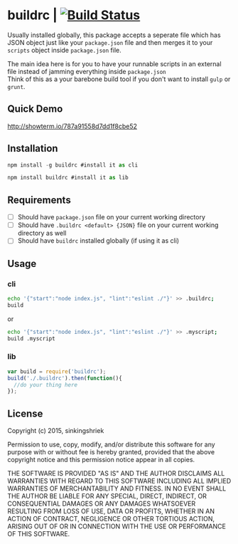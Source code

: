 # buildrc | [![Build Status](https://travis-ci.org/sinkingshriek/buildrc.svg)](https://travis-ci.org/sinkingshriek/buildrc)
Usually installed globally, this package accepts a seperate file which has JSON object just like your `package.json` file and then merges it to your `scripts` object inside `package.json` file.

The main idea here is for you to have your runnable scripts in an external file instead of jamming everything inside `package.json`  
Think of this as a your barebone build tool if you don't want to install `gulp` or `grunt`.

## Quick Demo
http://showterm.io/787a91558d7dd1f8cbe52

## Installation
```js
npm install -g buildrc #install it as cli
```

```js
npm install buildrc #install it as lib
```
## Requirements
- [ ] Should have `package.json` file on your current working directory
- [ ] Should have `.buildrc <default> {JSON}` file on your current working directory as well
- [ ] Should have `buildrc` installed globally (if using it as cli)

## Usage
### cli
```bash
echo '{"start":"node index.js", "lint":"eslint ./"}' >> .buildrc;
build
```
or

```bash
echo '{"start":"node index.js", "lint":"eslint ./"}' >> .myscript;
build .myscript
```
### lib
```js
var build = require('buildrc');
build('./.buildrc').then(function(){
  //do your thing here
});
```

## License
Copyright (c) 2015, sinkingshriek

Permission to use, copy, modify, and/or distribute this software for any purpose with or without fee is hereby granted, provided that the above copyright notice and this permission notice appear in all copies.

THE SOFTWARE IS PROVIDED "AS IS" AND THE AUTHOR DISCLAIMS ALL WARRANTIES WITH REGARD TO THIS SOFTWARE INCLUDING ALL IMPLIED WARRANTIES OF MERCHANTABILITY AND FITNESS. IN NO EVENT SHALL THE AUTHOR BE LIABLE FOR ANY SPECIAL, DIRECT, INDIRECT, OR CONSEQUENTIAL DAMAGES OR ANY DAMAGES WHATSOEVER RESULTING FROM LOSS OF USE, DATA OR PROFITS, WHETHER IN AN ACTION OF CONTRACT, NEGLIGENCE OR OTHER TORTIOUS ACTION, ARISING OUT OF OR IN CONNECTION WITH THE USE OR PERFORMANCE OF THIS SOFTWARE.
